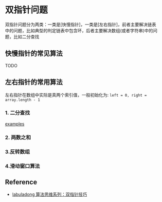 # 双指针问题

双指针问题分为两类：一类是[快慢指针]，一类是[左右指针]，前者主要解决链表中的问题，比如典型的判定链表中包含环，后者主要解决数组(或者字符串)中的问题，比如二分查找

## 快慢指针的常见算法

TODO

## 左右指针的常用算法

左右指针在数组中实际是真两个索引值，一般初始化为: `left = 0, right = array.length - 1`

### 1. 二分查找

[examples](./binary-search.ts)

### 2. 两数之和

### 3.反转数组

### 4.滑动窗口算法

## Reference

- [labuladong 算法思维系列：双指针技巧](https://github.com/labuladong/fucking-algorithm/blob/master/%E7%AE%97%E6%B3%95%E6%80%9D%E7%BB%B4%E7%B3%BB%E5%88%97/%E5%8F%8C%E6%8C%87%E9%92%88%E6%8A%80%E5%B7%A7.md)
